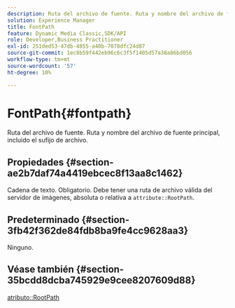 ```yaml
---
description: Ruta del archivo de fuente. Ruta y nombre del archivo de fuente principal, incluido el sufijo de archivo.
solution: Experience Manager
title: FontPath
feature: Dynamic Media Classic,SDK/API
role: Developer,Business Practitioner
exl-id: 251ded53-47db-4855-a40b-7078dfc24d87
source-git-commit: 1ec8b59f442eb96c6c3f5f1405d57a38a86bd056
workflow-type: tm+mt
source-wordcount: '57'
ht-degree: 10%

---
```


# FontPath{#fontpath}

Ruta del archivo de fuente. Ruta y nombre del archivo de fuente principal, incluido el sufijo de archivo.

## Propiedades {#section-ae2b7daf74a4419ebcec8f13aa8c1462}

Cadena de texto. Obligatorio. Debe tener una ruta de archivo válida del servidor de imágenes, absoluta o relativa a `attribute::RootPath`.

## Predeterminado {#section-3fb42f362de84fdb8ba9fe4cc9628aa3}

Ninguno.

## Véase también {#section-35bcdd8dcba745929e9cee8207609d88}

[atributo::RootPath](/help/aem-is-ir-api/is-api/image-catalog/image-serving-api-ref/c-image-catalog-reference/c-attributes-reference/r-rootpath.md)
